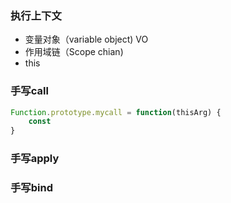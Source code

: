 ### 执行上下文
- 变量对象（variable object) VO
- 作用域链（Scope chian)
- this


### 手写call
```js
Function.prototype.mycall = function(thisArg) {
    const 
}
```
### 手写apply
### 手写bind